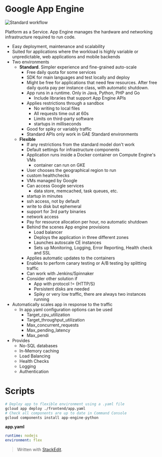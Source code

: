 
# Google App Engine

![Standard workflow](https://raw.githubusercontent.com/euphonie/study-notes/master/Engineering%20Tools/Cloud/GCP/appengine.png)

Platform as a Service.
App Engine manages the hardware and networking infrastructure required to run code.
- Easy deployment, maintenance and scalability
- Suited for applications where the workload is highly variable or unpredictable, web applications and mobile backends
- Two environments
	- **Standard**. Simpler experience and fine-grained auto-scale
		- Free daily quota for some services
		- SDK for main languages and test locally and deploy
		- Might be free for applications that need few resources. After free daily quota pay per instance class, with automatic shutdown.
		- App runs in a runtime. Only in Java, Python, PHP and Go
			- Include libraries that support App Engine APIs
		- Applies restrictions through a sandbox
			- No writing to local files
			- All requests time out at 60s
			- Limits on third-party software
			- startups in milliseconds
		- Good for spiky or variably traffic
		- Standard APIs only work in GAE Standard environments
	- **Flexible**
		- If any restrictions from the standard model don't work
		- Default settings for infrastructure components
		- Application runs inside a Docker container on Compute Engine's VMs
			- container can run on GKE
		- User chooses the geographical region to run
		- custom healthchecks
		- VMs managed by Google
		- Can access Google services
			- data store, memcached, task queues, etc.
		- startup in minutes
		- ssh access, not by default
		- write to disk but ephemeral
		- support for 3rd party binaries
		- network access
		- Pay for resource allocation per hour, no automatic shutdown
		- Behind the scenes App engine provisions
			- Load balancer
			- Deploys the application in three different zones
			- Launches autoscale CE instances 
			- Sets up Monitoring, Logging, Error Reporting, Health check and SSL
		- Applies automatic updates to the containers
		- Enables to perform canary testing or A/B testing by splitting traffic
		- Can work with Jenkins/Spinnaker
		- Consider other solution if 
			- App with protocol != {HTTP/S}
			- Persistent disks are needed
			- Spiky or very low traffic, there are always two instances running
- Automatically scales app in response to the traffic
	- In app.yaml configuration options can be used
		- Target_cpu_utilization
		- Target_throughput_utilization
		- Max_concurrent_requests
		- Max_pending_latency
		- Max_pendi
- Provides
	- No-SQL databases
	- In-Memory caching
	- Load Balancing
	- Health Checks
	- Logging
	- Authentication

# Scripts

```bash
# Deploy app to flexible environment using a .yaml file
gcloud app deploy ./frontend/app.yaml
# Check all components are up to date in Command Console
gcloud components install app-engine-python
```
**app.yaml**
```yaml
runtime: nodejs
environment: flex
```

> Written with [StackEdit](https://stackedit.io/).
<!--stackedit_data:
eyJoaXN0b3J5IjpbNTAyODQzNzk2LDEwMTg0NjkyMCwtMTA4NT
c2MzI2NCwxMzY1MDY5NzldfQ==
-->